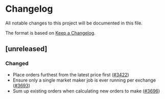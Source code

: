 # Changelog
All notable changes to this project will be documented in this file.

The format is based on [Keep a Changelog](https://keepachangelog.com/en/1.0.0/).

## [unreleased]

### Changed

- Place orders furthest from the latest price first ([#3422](https://github.com/open-ic/open-chat/pull/3422))
- Ensure only a single market maker job is ever running per exchange ([#3693](https://github.com/open-ic/open-chat/pull/3693))
- Sum up existing orders when calculating new orders to make ([#3696](https://github.com/open-ic/open-chat/pull/3696))
